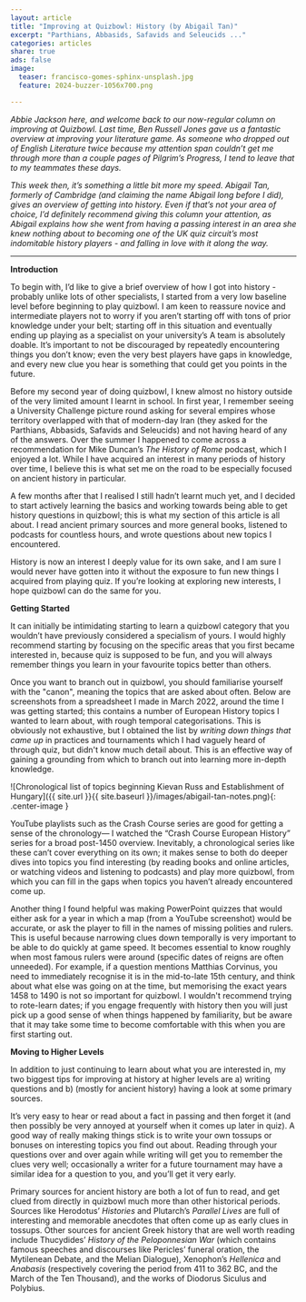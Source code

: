 ```yaml
---
layout: article
title: "Improving at Quizbowl: History (by Abigail Tan)"
excerpt: "Parthians, Abbasids, Safavids and Seleucids ..."
categories: articles
share: true
ads: false
image:
  teaser: francisco-gomes-sphinx-unsplash.jpg
  feature: 2024-buzzer-1056x700.png

---
```


*Abbie Jackson here, and welcome back to our now-regular column on improving at Quizbowl. Last time, Ben Russell Jones gave us a fantastic overview at improving your literature game. As someone who dropped out of English Literature twice because my attention span couldn’t get me through more than a couple pages of Pilgrim’s Progress, I tend to leave that to my teammates these days.*

*This week then, it’s something a little bit more my speed. Abigail Tan, formerly of Cambridge (and claiming the name Abigail long before I did), gives an overview of getting into history. Even if that’s not your area of choice, I’d definitely recommend giving this column your attention, as Abigail explains how she went from having a passing interest in an area she knew nothing about to becoming one of the UK quiz circuit’s most indomitable history players - and falling in love with it along the way.*

****

**Introduction**


To begin with, I’d like to give a brief overview of how I got into history - probably unlike lots of other specialists, I started from a very low baseline level before beginning to play quizbowl. I am keen to reassure novice and intermediate players not to worry if you aren’t starting off with tons of prior knowledge under your belt; starting off in this situation and eventually ending up playing as a specialist on your university’s A team is absolutely doable. It’s important to not be discouraged by repeatedly encountering things you don’t know; even the very best players have gaps in knowledge, and every new clue you hear is something that could get you points in the future.

Before my second year of doing quizbowl, I knew almost no history outside of the very limited amount I learnt in school. In first year, I remember seeing a University Challenge picture round asking for several empires whose territory overlapped with that of modern-day Iran (they asked for the Parthians, Abbasids, Safavids and Seleucids) and not having heard of any of the answers. Over the summer I happened to come across a recommendation for Mike Duncan’s *The History of Rome* podcast, which I enjoyed a lot. While I have acquired an interest in many periods of history over time, I believe this is what set me on the road to be especially focused on ancient history in particular.

A few months after that I realised I still hadn’t learnt much yet, and I decided to start actively learning the basics and working towards being able to get history questions in quizbowl; this is what my section of this article is all about. I read ancient primary sources and more general books, listened to podcasts for countless hours, and wrote questions about new topics I encountered.

History is now an interest I deeply value for its own sake, and I am sure I would never have gotten into it without the exposure to fun new things I acquired from playing quiz. If you’re looking at exploring new interests, I hope quizbowl can do the same for you.


**Getting Started**

It can initially be intimidating starting to learn a quizbowl category that you wouldn’t have previously considered a specialism of yours. I would highly recommend starting by focusing on the specific areas that you first became interested in, because quiz is supposed to be fun, and you will always remember things you learn in your favourite topics better than others.

Once you want to branch out in quizbowl, you should familiarise yourself with the "canon", meaning the topics that are asked about often. Below are screenshots from a spreadsheet I made in March 2022, around the time I was getting started; this contains a number of European History topics I wanted to learn about, with rough temporal categorisations. This is obviously not exhaustive, but I obtained the list by *writing down things that came up* in practices and tournaments which I had vaguely heard of through quiz, but didn't know much detail about. This is an effective way of gaining a grounding from which to branch out into learning more in-depth knowledge.

![Chronological list of topics beginning Kievan Russ and Establishment of Hungary]({{ site.url }}{{ site.baseurl }}/images/abigail-tan-notes.png){: .center-image } 


YouTube playlists such as the Crash Course series are good for getting a sense of the chronology— I watched the “Crash Course European History” series for a broad post-1450 overview. Inevitably, a chronological series like these can’t cover everything on its own; it makes sense to both do deeper dives into topics you find interesting (by reading books and online articles, or watching videos and listening to podcasts) and play more quizbowl, from which you can fill in the gaps when topics you haven’t already encountered come up.

Another thing I found helpful was making PowerPoint quizzes that would either ask for a year in which a map (from a YouTube screenshot) would be accurate, or ask the player to fill in the names of missing polities and rulers. This is useful because narrowing clues down temporally is very important to be able to do quickly at game speed. It becomes essential to know roughly when most famous rulers were around (specific dates of reigns are often unneeded). For example, if a question mentions Matthias Corvinus, you need to immediately recognise it is in the mid-to-late 15th century, and think about what else was going on at the time, but memorising the exact years 1458 to 1490 is not so important for quizbowl. I wouldn't recommend trying to rote-learn dates; if you engage frequently with history then you will just pick up a good sense of when things happened by familiarity, but be aware that it may take some time to become comfortable with this when you are first starting out.

**Moving to Higher Levels**

In addition to just continuing to learn about what you are interested in, my two biggest tips for improving at history at higher levels are a) writing questions and b) (mostly for ancient history) having a look at some primary sources.

It’s very easy to hear or read about a fact in passing and then forget it (and then possibly be very annoyed at yourself when it comes up later in quiz). A good way of really making things stick is to write your own tossups or bonuses on interesting topics you find out about. Reading through your questions over and over again while writing will get you to remember the clues very well; occasionally a writer for a future tournament may have a similar idea for a question to you, and you’ll get it very early.

Primary sources for ancient history are both a lot of fun to read, and get clued from directly in quizbowl much more than other historical periods. Sources like Herodotus’ *Histories* and Plutarch’s *Parallel Lives* are full of interesting and memorable anecdotes that often come up as early clues in tossups. Other sources for ancient Greek history that are well worth reading include Thucydides’ *History of the Peloponnesian War* (which contains famous speeches and discourses like Pericles’ funeral oration, the Mytilenean Debate, and the Melian Dialogue), Xenophon’s *Hellenica* and *Anabasis* (respectively covering the period from 411 to 362 BC, and the March of the Ten Thousand), and the works of Diodorus Siculus and Polybius.




